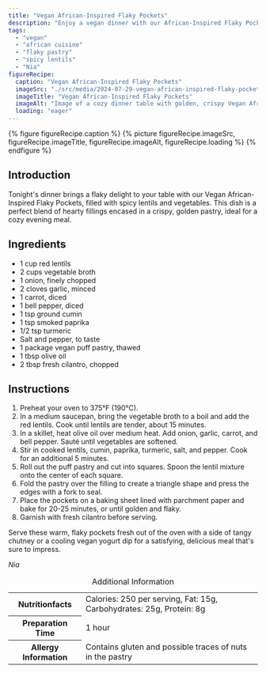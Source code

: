 ```yaml
---
title: "Vegan African-Inspired Flaky Pockets"
description: "Enjoy a vegan dinner with our African-Inspired Flaky Pockets, filled with spicy lentils and vegetables, encased in crispy pastry."
tags:
  - "vegan"
  - "african cuisine"
  - "flaky pastry"
  - "spicy lentils"
  - "Nia"
figureRecipe: 
  caption: "Vegan African-Inspired Flaky Pockets"
  imageSrc: "./src/media/2024-07-29-vegan-african-inspired-flaky-pockets-6978.png"
  imageTitle: "Vegan African-Inspired Flaky Pockets"
  imageAlt: "Image of a cozy dinner table with golden, crispy Vegan African-Inspired Flaky Pockets filled with spicy lentils and vegetables, served with tangy chutney and vegan yogurt dip, under warm lighting."
  loading: "eager"
---
```


{% figure figureRecipe.caption %}
{% picture figureRecipe.imageSrc, figureRecipe.imageTitle, figureRecipe.imageAlt, figureRecipe.loading %}
{% endfigure %}

## Introduction

Tonight's dinner brings a flaky delight to your table with our Vegan African-Inspired Flaky Pockets, filled with spicy lentils and vegetables. This dish is a perfect blend of hearty fillings encased in a crispy, golden pastry, ideal for a cozy evening meal.

## Ingredients

- 1 cup red lentils
- 2 cups vegetable broth
- 1 onion, finely chopped
- 2 cloves garlic, minced
- 1 carrot, diced
- 1 bell pepper, diced
- 1 tsp ground cumin
- 1 tsp smoked paprika
- 1/2 tsp turmeric
- Salt and pepper, to taste
- 1 package vegan puff pastry, thawed
- 1 tbsp olive oil
- 2 tbsp fresh cilantro, chopped

## Instructions

1. Preheat your oven to 375°F (190°C).
2. In a medium saucepan, bring the vegetable broth to a boil and add the red lentils. Cook until lentils are tender, about 15 minutes.
3. In a skillet, heat olive oil over medium heat. Add onion, garlic, carrot, and bell pepper. Sauté until vegetables are softened.
4. Stir in cooked lentils, cumin, paprika, turmeric, salt, and pepper. Cook for an additional 5 minutes.
5. Roll out the puff pastry and cut into squares. Spoon the lentil mixture onto the center of each square.
6. Fold the pastry over the filling to create a triangle shape and press the edges with a fork to seal.
7. Place the pockets on a baking sheet lined with parchment paper and bake for 20-25 minutes, or until golden and flaky.
8. Garnish with fresh cilantro before serving.

Serve these warm, flaky pockets fresh out of the oven with a side of tangy chutney or a cooling vegan yogurt dip for a satisfying, delicious meal that's sure to impress.

*Nia*

<table><caption class='sr-only'>Additional Information</caption><tr><th>Nutritionfacts</th><td>Calories: 250 per serving, Fat: 15g, Carbohydrates: 25g, Protein: 8g&nbsp;</td></tr><tr><th>Preparation Time</th><td>1 hour&nbsp;</td></tr><tr><th>Allergy Information</th><td>Contains gluten and possible traces of nuts in the pastry&nbsp;</td></tr></table>

